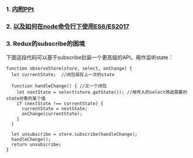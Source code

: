 ### 1. [内附PPt](https://github.com/94dreamer/Note/tree/master/Redux%E7%9A%84subscribe%E7%9A%84%E5%9B%B0%E5%A2%83/ppt)

### 2. [以及如何在node命令行下使用ES6/ES2017](https://github.com/94dreamer/Note/blob/master/Redux%E7%9A%84subscribe%E7%9A%84%E5%9B%B0%E5%A2%83/babel%E9%85%8D%E7%BD%AE.md)

### 3. Redux的subscribe的困境


下面这段代码可以基于subscribe封装一个更高级的API，用作监听state：

```
function observeStore(store, select, onChange) {
  let currentState;  //闭包保存上一次的state

  function handleChange() { //又一个闭包
    let nextState = select(store.getState()); //用传入的select筛选需要的state对象的某个值
    if (nextState !== currentState) {
      currentState = nextState;
      onChange(currentState);
    }
  }

  let unsubscribe = store.subscribe(handleChange);
  handleChange();
  return unsubscribe;
}
```